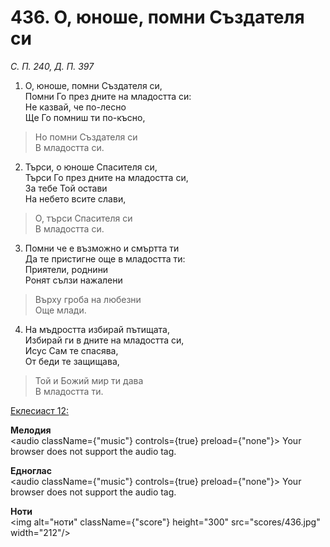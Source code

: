 # 436. О, юноше, помни Създателя си

_С. П. 240, Д. П. 397_

1. О, юноше, помни Създателя си,  
Помни Го през дните на младостта си:  
Не казвай, че по-лесно  
Ще Го помниш ти по-късно,  

> Но помни Създателя си  
> В младостта си.  

2. Търси, о юноше Спасителя си,  
Търси Го през дните на младостта си,  
За тебе Той остави  
На небето всите слави,  

> О, търси Спасителя си  
> В младостта си.  

3. Помни че е възможно и смъртта ти  
Да те пристигне още в младостта ти:  
Приятели, роднини  
Ронят сълзи нажалени  

> Върху гроба на любезни  
> Още млади.  

4. На мъдростта избирай пътищата,  
Избирай ги в дните на младостта си,  
Исус Сам те спасява,  
От беди те защищава,  

> Той и Божий мир ти дава  
> В младостта ти.

[Еклесиаст 12:](http://biblia.bg/index.php?k=21&g=12&s=)

**Мелодия**  
<audio className={"music"} controls={true} preload={"none"}>
    <source src="mp3/436.mp3" type="audio/mpeg"/>
    Your browser does not support the audio tag.
</audio>

**Едноглас**  
<audio className={"music"} controls={true} preload={"none"}>
    <source src="transp/436.mp3" type="audio/mpeg"/>
    Your browser does not support the audio tag.
</audio>

**Ноти**  
<img alt="ноти" className={"score"} height="300" src="scores/436.jpg" width="212"/>
